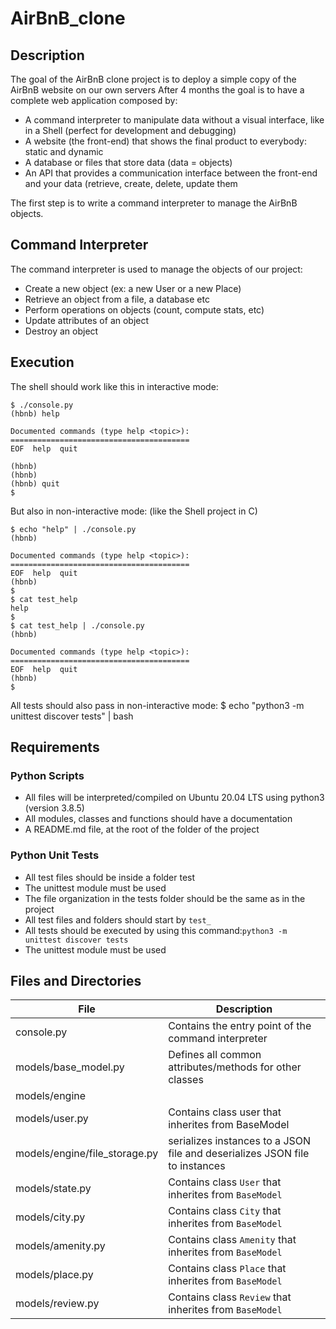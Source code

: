 # AirBnB_clone

## Description
The goal of the AirBnB clone project is to deploy a simple copy of the AirBnB website on our own servers
After 4 months the goal is to  have a complete web application composed by:
+ A command interpreter to manipulate data without a visual interface, like in a Shell (perfect for development and debugging)
+ A website (the front-end) that shows the final product to everybody: static and dynamic
+ A database or files that store data (data = objects)
+ An API that provides a communication interface between the front-end and your data (retrieve, create, delete, update them

The first step is to write a command interpreter to manage the AirBnB objects.

## Command Interpreter
The command interpreter is used to manage the objects of our project:
+ Create a new object (ex: a new User or a new Place)
+ Retrieve an object from a file, a database etc
+ Perform operations on objects (count, compute stats, etc)
+ Update attributes of an object
+ Destroy an object


## Execution
The shell should work like this in interactive mode:

```
$ ./console.py
(hbnb) help

Documented commands (type help <topic>):
========================================
EOF  help  quit

(hbnb) 
(hbnb) 
(hbnb) quit
$
```

But also in non-interactive mode: (like the Shell project in C)

```
$ echo "help" | ./console.py
(hbnb)

Documented commands (type help <topic>):
========================================
EOF  help  quit
(hbnb) 
$
$ cat test_help
help
$
$ cat test_help | ./console.py
(hbnb)

Documented commands (type help <topic>):
========================================
EOF  help  quit
(hbnb) 
$
```

All tests should also pass in non-interactive mode: $ echo "python3 -m unittest discover tests" | bash

## Requirements

### Python Scripts
+ All files will be interpreted/compiled on Ubuntu 20.04 LTS using python3 (version 3.8.5)
+ All modules, classes and functions should have a documentation
+ A README.md file, at the root of the folder of the project

### Python Unit Tests
+ All test files should be inside a folder test
+ The unittest module must be used
+ The file organization in the tests folder should be the same as in the project
+ All test files and folders should start by `test_`
+ All tests should be executed by using this command:`python3 -m unittest discover tests`
+ The unittest module must be used 


## Files and Directories

| File | Description |
|---------- | ---------- |
| console.py | Contains the entry point of the command interpreter |
| models/base_model.py | Defines all common attributes/methods for other classes |
| models/engine | |
| models/user.py| Contains class user that inherites from BaseModel|
| models/engine/file_storage.py | serializes instances to a JSON file and deserializes JSON file to instances |
| models/state.py | Contains class `User` that inherites from  `BaseModel` |
| models/city.py | Contains class `City` that inherites from  `BaseModel` |
| models/amenity.py |  Contains class `Amenity` that inherites from  `BaseModel` |
| models/place.py | Contains class `Place` that inherites from `BaseModel` |
| models/review.py |  Contains class `Review` that inherites from  `BaseModel` |



